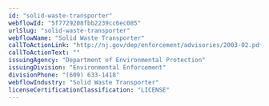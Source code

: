 ```yaml
---
id: "solid-waste-transporter"
webflowId: "5f7729208fbb2239cc6ec085"
urlSlug: "solid-waste-transporter"
webflowName: "Solid Waste Transporter"
callToActionLink: "http://nj.gov/dep/enforcement/advisories/2003-02.pdf"
callToActionText: ""
issuingAgency: "Department of Environmental Protection"
issuingDivision: "Environmental Enforcement"
divisionPhone: "(609) 633-1418"
webflowIndustry: "Solid Waste Transporter"
licenseCertificationClassification: "LICENSE"
---
```

